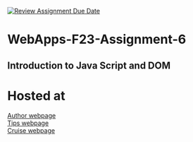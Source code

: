 [![Review Assignment Due Date](https://classroom.github.com/assets/deadline-readme-button-24ddc0f5d75046c5622901739e7c5dd533143b0c8e959d652212380cedb1ea36.svg)](https://classroom.github.com/a/b9NC0g7h)
# WebApps-F23-Assignment-6
Introduction to Java Script and DOM
----------
# Hosted at
[Author webpage](https://44-563-webapps-f23.github.io/44563-webapps-f23-assignment6-srikarmiriyala/author.html)<br>
[Tips webpage](https://44-563-webapps-f23.github.io/44563-webapps-f23-assignment6-srikarmiriyala/tips.html)<br>
[Cruise webpage](https://44-563-webapps-f23.github.io/44563-webapps-f23-assignment6-srikarmiriyala/cruise.html)<br>
